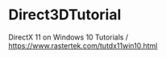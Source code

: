 # Direct3DTutorial
DirectX 11 on Windows 10 Tutorials / https://www.rastertek.com/tutdx11win10.html
